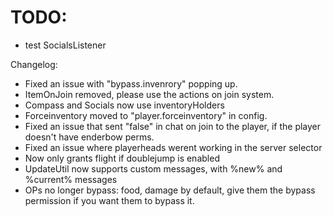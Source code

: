 # TODO:
- test SocialsListener


Changelog:
- Fixed an issue with "bypass.invenrory" popping up.
- ItemOnJoin removed, please use the actions on join system.
- Compass and Socials now use inventoryHolders
- Forceinventory moved to "player.forceinventory" in config.
- Fixed an issue that sent "false" in chat on join to the player, if the player doesn't have enderbow perms.
- Fixed an issue where playerheads werent working in the server selector
- Now only grants flight if doublejump is enabled
- UpdateUtil now supports custom messages, with %new% and %current% messages
- OPs no longer bypass: food, damage by default, give them the bypass permission if you want them to bypass it.
